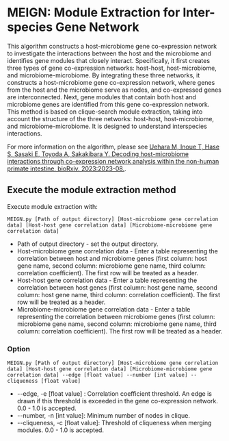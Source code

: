 # MEIGN: Module Extraction for Inter-species Gene Network
This algorithm constructs a host-microbiome gene co-expression network to investigate the interactions between the host and the microbiome and identifies gene modules that closely interact. 
Specifically, it first creates three types of gene co-expression networks: host-host, host-microbiome, and microbiome-microbiome. By integrating these three networks, it constructs a host-microbiome gene co-expression network, where genes from the host and the microbiome serve as nodes, and co-expressed genes are interconnected.
Next, gene modules that contain both host and microbiome genes are identified from this gene co-expression network. This method is based on clique-search module extraction, taking into account the structure of the three networks: host-host, host-microbiome, and microbiome-microbiome. It is designed to understand interspecies interactions.

For more information on the algorithm, please see [Uehara M, Inoue T, Hase S, Sasaki E, Toyoda A, Sakakibara Y. Decoding host-microbiome interactions through co-expression network analysis within the non-human primate intestine. bioRxiv. 2023:2023-08.](https://www.biorxiv.org/content/10.1101/2023.08.11.552617v2).

## Execute the module extraction method
Execute module extraction with:
```
MEIGN.py [Path of output directory] [Host-microbiome gene correlation data] [Host-host gene correlation data] [Microbiome-microbiome gene correlation data]
```

* Path of output directory - set the output directory.
* Host-microbiome gene correlation data - Enter a table representing the correlation between host and microbiome genes (first column: host gene name, second column: microbiome gene name, third column: correlation coefficient). The first row will be treated as a header.
* Host-host gene correlation data - Enter a table representing the correlation between host genes (first column: host gene name, second column: host gene name, third column: correlation coefficient). The first row will be treated as a header.
* Microbiome-microbiome gene correlation data - Enter a table representing the correlation between microbiome genes (first column: microbiome gene name, second column: microbiome gene name, third column: correlation coefficient). The first row will be treated as a header.

### Option
```
MEIGN.py [Path of output directory] [Host-microbiome gene correlation data] [Host-host gene correlation data] [Microbiome-microbiome gene correlation data] --edge [float value] --number [int value] --cliqueness [float value]
```
* --edge, -e [float value] : Correlation coefficient threshold. An edge is drawn if this threshold is exceeded in the gene co-expression network. 0.0 - 1.0 is accepted.
* --number, -n [int value]: Minimum number of nodes in clique.
* --cliqueness, -c [float value]: Threshold of cliqueness when merging modules. 0.0 - 1.0 is accepted.
